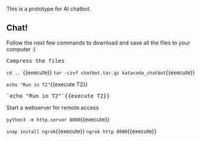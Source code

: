 This is a prototype for AI chatbot. 

## Chat!

Follow the next few commands to download and save all the files to your computer :)

<pre>Compress the files</pre>
`cd .. `{{execute}}
`tar -czvf chatbot.tar.gz katacoda_chatbot`{{execute}}


`echo "Run in T2"`{{execute T2}}
<pre>`echo "Run in T2"`{{execute T2}}</pre>
Start a webserver for remote access
<!-- ``python2 -m SimpleHTTPServer 8080``  -->
`python3 -m http.server 8000`{{execute}}


`snap install ngrok`{{execute}}
`ngrok http 8000`{{execute}}


<!-- You can now download the file using your web browser https://2886795289-8080-elsy02.environments.katacoda.com/chatbot.tar.gz -->